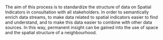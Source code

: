 The aim of this process is to standardize the structure of data on Spatial Indicators in consultation with all stakeholders. In order to semantically enrich data streams, to make data related to spatial indicators easier to find and understand, and to make this data easier to combine with other data sources. In this way, permanent insight can be gained into the use of space and the spatial structure of a neighbourhood.